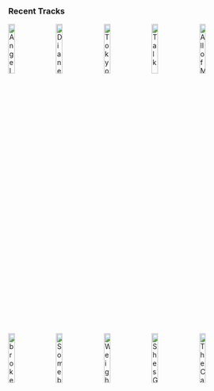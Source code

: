 ### Recent Tracks
[<img src='https://lastfm.freetls.fastly.net/i/u/300x300/ea77f864eff0a4283fa30b8edade7ddb.png' width='16%' height='16%' alt='Angela'>](https://www.last.fm/music/the%2blumineers/_/angela)&nbsp;&nbsp;&nbsp;&nbsp;[<img src='https://lastfm.freetls.fastly.net/i/u/300x300/81b339f04e843af268c86a65c4077a80.png' width='16%' height='16%' alt='Diane Young'>](https://www.last.fm/music/vampire%2bweekend/_/diane%2byoung)&nbsp;&nbsp;&nbsp;&nbsp;[<img src='https://lastfm.freetls.fastly.net/i/u/300x300/af32cf3dc1904643c64b0988cc15a567.png' width='16%' height='16%' alt='Tokyo Summer'>](https://www.last.fm/music/mounties/_/tokyo%2bsummer)&nbsp;&nbsp;&nbsp;&nbsp;[<img src='https://lastfm.freetls.fastly.net/i/u/300x300/006b9aaae2bfc7a0dda4f3f6c2785d5f.png' width='16%' height='16%' alt='Talk'>](https://www.last.fm/music/khalid/_/talk)&nbsp;&nbsp;&nbsp;&nbsp;[<img src='https://lastfm.freetls.fastly.net/i/u/300x300/6064e585342f41f09cc375b89c5f69f6.png' width='16%' height='16%' alt='All of Me'>](https://www.last.fm/music/tanlines/_/all%2bof%2bme)&nbsp;&nbsp;&nbsp;&nbsp;<br>[<img src='https://lastfm.freetls.fastly.net/i/u/300x300/184bea7a52091c966ad26764fd40baf4.png' width='16%' height='16%' alt='broken'>](https://www.last.fm/music/lovelytheband/_/broken)&nbsp;&nbsp;&nbsp;&nbsp;[<img src='https://lastfm.freetls.fastly.net/i/u/300x300/d83c5d906703a8c8042285d0902d9cf4.png' width='16%' height='16%' alt='Somebody Told Me'>](https://www.last.fm/music/the%2bkillers/_/somebody%2btold%2bme)&nbsp;&nbsp;&nbsp;&nbsp;[<img src='https://lastfm.freetls.fastly.net/i/u/300x300/90a4432699af42149072e0177151108a.png' width='16%' height='16%' alt='Weight of Living, Pt. I'>](https://www.last.fm/music/bastille/_/weight%2bof%2bliving%252c%2bpt.%2bi)&nbsp;&nbsp;&nbsp;&nbsp;[<img src='https://lastfm.freetls.fastly.net/i/u/300x300/8a1029822eeb4357c36636d2985b5303.png' width='16%' height='16%' alt='Shes Got a Way'>](https://www.last.fm/music/billy%2bjoel/_/she%2527s%2bgot%2ba%2bway)&nbsp;&nbsp;&nbsp;&nbsp;[<img src='https://lastfm.freetls.fastly.net/i/u/300x300/98aff58fe4804704b6029857eeb4d186.png' width='16%' height='16%' alt='The Cave'>](https://www.last.fm/music/mumford%2b%2526%2bsons/_/the%2bcave)&nbsp;&nbsp;&nbsp;&nbsp;<br>
